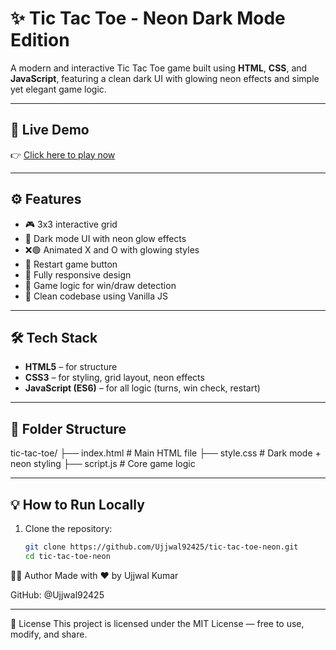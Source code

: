 # ✨ Tic Tac Toe - Neon Dark Mode Edition

A modern and interactive Tic Tac Toe game built using **HTML**, **CSS**, and **JavaScript**, featuring a clean dark UI with glowing neon effects and simple yet elegant game logic.

---

## 🔗 Live Demo

👉 [Click here to play now](https://tic-tac-toe-ujjwal-kumars-projects-dc117a5a.vercel.app/)

---


## ⚙️ Features

- 🎮 3x3 interactive grid
- 🌙 Dark mode UI with neon glow effects
- ❌🟢 Animated X and O with glowing styles
- 🔁 Restart game button
- 📱 Fully responsive design
- 🧠 Game logic for win/draw detection
- 🧪 Clean codebase using Vanilla JS

---

## 🛠️ Tech Stack

- **HTML5** – for structure  
- **CSS3** – for styling, grid layout, neon effects  
- **JavaScript (ES6)** – for all logic (turns, win check, restart)

---

## 📂 Folder Structure
tic-tac-toe/
├── index.html # Main HTML file
├── style.css # Dark mode + neon styling
├── script.js # Core game logic



---

## 💡 How to Run Locally

1. Clone the repository:
   ```bash
   git clone https://github.com/Ujjwal92425/tic-tac-toe-neon.git
   cd tic-tac-toe-neon
🙋‍♂️ Author
Made with ❤️ by Ujjwal Kumar

GitHub: @Ujjwal92425



---

📜 License
This project is licensed under the MIT License — free to use, modify, and share.


